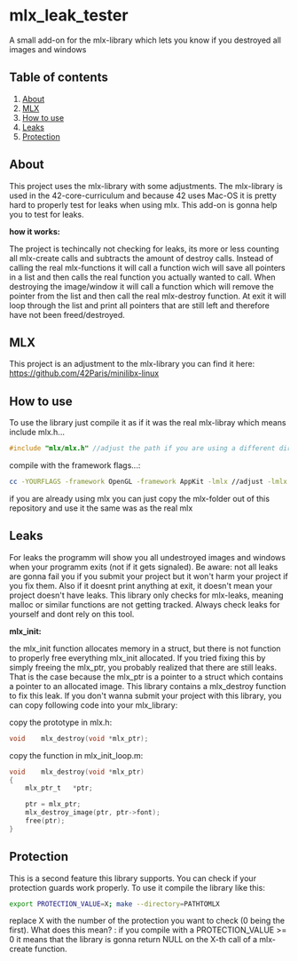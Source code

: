 # mlx_leak_tester

A small add-on for the mlx-library which lets you know if you destroyed all images and windows

## Table of contents
1. [About](#about)
2. [MLX](#mlx)
3. [How to use](#howtouse)
4. [Leaks](#leaks)
5. [Protection](#protection)


## About

This project uses the mlx-library with some adjustments. The mlx-library is used in the 42-core-curriculum
and because 42 uses Mac-OS it is pretty hard to properly test for leaks when using mlx. This add-on is gonna help
you to test for leaks.

**how it works:**

The project is techincally not checking for leaks, its more or less counting all mlx-create calls and subtracts the
amount of destroy calls. 
Instead of calling the real mlx-functions it will call a function wich will save all pointers in a list and
then calls the real function you actually wanted to call. When destroying the image/window it will call a function which will remove
the pointer from the list and then call the real mlx-destroy function.
At exit it will loop through the list and print all pointers that are still left and therefore have not been freed/destroyed.

## MLX

This project is an adjustment to the mlx-library you can find it here:
https://github.com/42Paris/minilibx-linux


## How to use

To use the library just compile it as if it was the real mlx-libray which means include mlx.h...
```c
#include "mlx/mlx.h" //adjust the path if you are using a different directory-structure
```
compile with the framework flags...:
```bash
cc -YOURFLAGS -framework OpenGL -framework AppKit -lmlx //adjust -lmlx if you are using a different directory-structure
```
if you are already using mlx you can just copy the mlx-folder out of this repository and use it the same was as the real mlx

## Leaks

For leaks the programm will show you all undestroyed images and windows when your programm exits (not if it gets signaled).
Be aware: not all leaks are gonna fail you if you submit your project but it won't harm your project if you fix them. 
Also if it doesnt print anything at exit, it doesn't mean your project doesn't have leaks. This library only checks for mlx-leaks,
meaning malloc or similar functions are not getting tracked.
Always check leaks for yourself and dont rely on this tool.

**mlx_init:**

the mlx_init function allocates memory in a struct, but there is not function to properly free everything mlx_init allocated. If you tried fixing this by
simply freeing the mlx_ptr, you probably realized that there are still leaks. That is the case because the mlx_ptr is a pointer to a struct which contains a pointer to an allocated image. 
This library contains a mlx_destroy function to fix this leak. If you don't wanna submit your project with this library, you can copy following code into your mlx_library:

copy the prototype in mlx.h:
```c
void	mlx_destroy(void *mlx_ptr);
```
copy the function in mlx_init_loop.m:
```c
void	mlx_destroy(void *mlx_ptr)
{
	mlx_ptr_t	*ptr;

	ptr = mlx_ptr;
	mlx_destroy_image(ptr, ptr->font);
	free(ptr);
}
```

## Protection

This is a second feature this library supports. You can check if your protection guards work properly.
To use it compile the library like this:
```bash
export PROTECTION_VALUE=X; make --directory=PATHTOMLX
```
replace X with the number of the protection you want to check (0 being the first).
What does this mean? :
if you compile with a PROTECTION_VALUE >= 0 it means that the library is gonna return NULL on the
X-th call of a mlx-create function.
